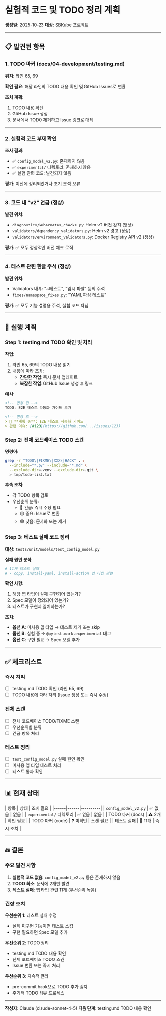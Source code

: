 # 실험적 코드 및 TODO 정리 계획

**생성일**: 2025-10-23 **대상**: SBKube 프로젝트

______________________________________________________________________

## 📋 발견된 항목

### 1. TODO 마커 (docs/04-development/testing.md)

**위치**: 라인 65, 69

**확인 필요**: 해당 라인의 TODO 내용 확인 및 GitHub Issues로 변환

**조치 계획**:

1. TODO 내용 확인
1. GitHub Issue 생성
1. 문서에서 TODO 제거하고 Issue 링크로 대체

______________________________________________________________________

### 2. 실험적 코드 부재 확인

**조사 결과**:

- ✅ `config_model_v2.py`: 존재하지 않음
- ✅ `experimental/` 디렉토리: 존재하지 않음
- ✅ 실험 관련 코드: 발견되지 않음

**평가**: 이전에 정리되었거나 초기 분석 오류

______________________________________________________________________

### 3. 코드 내 "v2" 언급 (정상)

**발견 위치**:

- `diagnostics/kubernetes_checks.py`: Helm v2 버전 감지 (정상)
- `validators/dependency_validators.py`: Helm v2 경고 (정상)
- `validators/environment_validators.py`: Docker Registry API v2 (정상)

**평가**: ✅ 모두 정상적인 버전 체크 로직

______________________________________________________________________

### 4. 테스트 관련 한글 주석 (정상)

**발견 위치**:

- Validators 내부: "~테스트", "임시 파일" 등의 주석
- `fixes/namespace_fixes.py`: "YAML 파싱 테스트"

**평가**: ✅ 모두 기능 설명용 주석, 실험 코드 아님

______________________________________________________________________

## 🎯 실행 계획

### Step 1: testing.md TODO 확인 및 처리

**작업**:

1. 라인 65, 69의 TODO 내용 읽기
1. 내용에 따라 조치:
   - **간단한 작업**: 즉시 문서 업데이트
   - **복잡한 작업**: GitHub Issue 생성 후 링크

**예시**:

```markdown
<!-- 변경 전 -->
TODO: E2E 테스트 자동화 가이드 추가

<!-- 변경 후 -->
> 📝 **계획 중**: E2E 테스트 자동화 가이드
> 관련 이슈: [#123](https://github.com/.../issues/123)
```

### Step 2: 전체 코드베이스 TODO 스캔

**명령어**:

```bash
grep -r "TODO\|FIXME\|XXX\|HACK" . \
  --include="*.py" --include="*.md" \
  --exclude-dir=.venv --exclude-dir=.git \
  > tmp/todo-list.txt
```

**후속 조치**:

- 각 TODO 항목 검토
- 우선순위 분류:
  - 🔴 긴급: 즉시 수정 필요
  - 🟡 중요: Issue로 변환
  - 🟢 낮음: 문서화 또는 제거

### Step 3: 테스트 실패 코드 정리

**대상**: `tests/unit/models/test_config_model.py`

**실패 원인 분석**:

```python
# 11개 테스트 실패
# - copy, install-yaml, install-action 앱 타입 관련
```

**확인 사항**:

1. 해당 앱 타입이 실제 구현되어 있는가?
1. Spec 모델이 정의되어 있는가?
1. 테스트가 구현과 일치하는가?

**조치**:

- **옵션 A**: 미사용 앱 타입 → 테스트 제거 또는 skip
- **옵션 B**: 실험 중 → `@pytest.mark.experimental` 태그
- **옵션 C**: 구현 필요 → Spec 모델 추가

______________________________________________________________________

## ✅ 체크리스트

### 즉시 처리

- [ ] testing.md TODO 확인 (라인 65, 69)
- [ ] TODO 내용에 따라 처리 (Issue 생성 또는 즉시 수정)

### 전체 스캔

- [ ] 전체 코드베이스 TODO/FIXME 스캔
- [ ] 우선순위별 분류
- [ ] 긴급 항목 처리

### 테스트 정리

- [ ] `test_config_model.py` 실패 원인 확인
- [ ] 미사용 앱 타입 테스트 처리
- [ ] 테스트 통과 확인

______________________________________________________________________

## 📊 현재 상태

| 항목 | 상태 | 조치 필요 | |------|------|----------| | `config_model_v2.py` | ✅ 없음 | 없음 | | `experimental/` 디렉토리 | ✅ 없음 | 없음 |
| TODO 마커 (docs) | ⚠️ 2개 | 확인 필요 | | TODO 마커 (code) | ❓ 미확인 | 스캔 필요 | | 테스트 실패 | 🔴 11개 | 즉시 조치 |

______________________________________________________________________

## 🔚 결론

### 주요 발견 사항

1. **실험적 코드 없음**: `config_model_v2.py` 등은 존재하지 않음
1. **TODO 최소**: 문서에 2개만 발견
1. **테스트 실패**: 앱 타입 관련 11개 (우선순위 높음)

### 권장 조치

**우선순위 1**: 테스트 실패 수정

- 실제 미구현 기능이면 테스트 스킵
- 구현 필요하면 Spec 모델 추가

**우선순위 2**: TODO 정리

- testing.md TODO 내용 확인
- 전체 코드베이스 TODO 스캔
- Issue 변환 또는 즉시 처리

**우선순위 3**: 지속적 관리

- pre-commit hook으로 TODO 추가 감지
- 주기적 TODO 리뷰 프로세스

______________________________________________________________________

**작성자**: Claude (claude-sonnet-4-5) **다음 단계**: testing.md TODO 내용 확인
